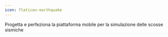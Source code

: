 ```yaml
---
icon: flaticon-earthquake
---
```


Progetta e perfeziona la piattaforma mobile per la simulazione delle scosse sismiche
